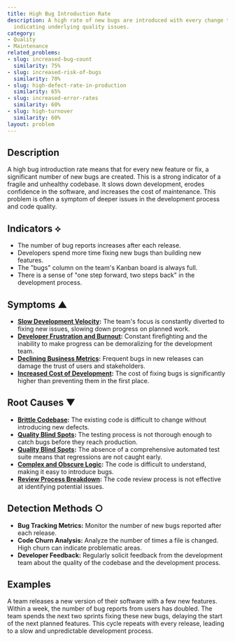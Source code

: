```yaml
---
title: High Bug Introduction Rate
description: A high rate of new bugs are introduced with every change to the codebase,
  indicating underlying quality issues.
category:
- Quality
- Maintenance
related_problems:
- slug: increased-bug-count
  similarity: 75%
- slug: increased-risk-of-bugs
  similarity: 70%
- slug: high-defect-rate-in-production
  similarity: 65%
- slug: increased-error-rates
  similarity: 60%
- slug: high-turnover
  similarity: 60%
layout: problem
---
```


## Description
A high bug introduction rate means that for every new feature or fix, a significant number of new bugs are created. This is a strong indicator of a fragile and unhealthy codebase. It slows down development, erodes confidence in the software, and increases the cost of maintenance. This problem is often a symptom of deeper issues in the development process and code quality.

## Indicators ⟡
- The number of bug reports increases after each release.
- Developers spend more time fixing new bugs than building new features.
- The "bugs" column on the team's Kanban board is always full.
- There is a sense of "one step forward, two steps back" in the development process.

## Symptoms ▲
- **[Slow Development Velocity](slow-development-velocity.md):** The team's focus is constantly diverted to fixing new issues, slowing down progress on planned work.
- **[Developer Frustration and Burnout](developer-frustration-and-burnout.md):** Constant firefighting and the inability to make progress can be demoralizing for the development team.
- **[Declining Business Metrics](declining-business-metrics.md):** Frequent bugs in new releases can damage the trust of users and stakeholders.
- **[Increased Cost of Development](increased-cost-of-development.md):** The cost of fixing bugs is significantly higher than preventing them in the first place.

## Root Causes ▼
- **[Brittle Codebase](brittle-codebase.md):** The existing code is difficult to change without introducing new defects.
- **[Quality Blind Spots](quality-blind-spots.md):** The testing process is not thorough enough to catch bugs before they reach production.
- **[Quality Blind Spots](quality-blind-spots.md):** The absence of a comprehensive automated test suite means that regressions are not caught early.
- **[Complex and Obscure Logic](complex-and-obscure-logic.md):** The code is difficult to understand, making it easy to introduce bugs.
- **[Review Process Breakdown](review-process-breakdown.md):** The code review process is not effective at identifying potential issues.

## Detection Methods ○
- **Bug Tracking Metrics:** Monitor the number of new bugs reported after each release.
- **Code Churn Analysis:** Analyze the number of times a file is changed. High churn can indicate problematic areas.
- **Developer Feedback:** Regularly solicit feedback from the development team about the quality of the codebase and the development process.

## Examples
A team releases a new version of their software with a few new features. Within a week, the number of bug reports from users has doubled. The team spends the next two sprints fixing these new bugs, delaying the start of the next planned features. This cycle repeats with every release, leading to a slow and unpredictable development process.